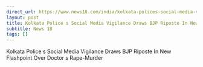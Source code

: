 ```yaml
---
direct_url: https://www.news18.com/india/kolkata-polices-social-media-vigilance-draws-bjp-riposte-in-new-flashpoint-over-doctors-rape-murder-9017385.html
layout: post
title: Kolkata Police s Social Media Vigilance Draws BJP Riposte In New Flashpoint Over Doctor s Rape-Murder
subtitle: News 18
tags: []
---
```


Kolkata Police s Social Media Vigilance Draws BJP Riposte In New Flashpoint Over Doctor s Rape-Murder
